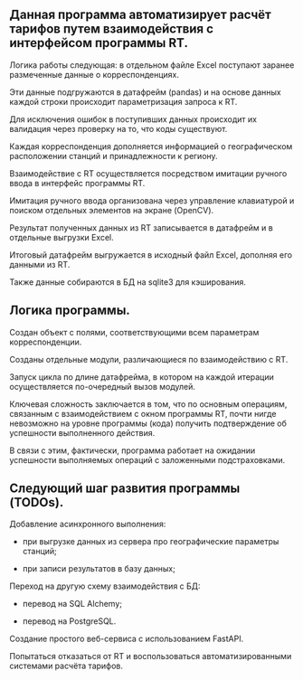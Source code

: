 ## Данная программа автоматизирует расчёт тарифов путем взаимодействия с интерфейсом программы RT.

Логика работы следующая: в отдельном файле Excel поступают заранее размеченные данные о корреспонденциях.

Эти данные подгружаются в датафрейм (pandas) и на основе данных каждой строки происходит параметризация запроса к RT.

Для исключения ошибок в поступивших данных происходит их валидация через проверку на то, что коды существуют.

Каждая корреспонденция дополняется информацией о географическом расположении станций и принадлежности к региону.

Взаимодействие с RT осуществляется посредством имитации ручного ввода в интерфейс программы RT.

Имитация ручного ввода организована через управление клавиатурой и поиском отдельных элементов на экране (OpenCV).

Результат полученных данных из RT записывается в датафрейм и в отдельные выгрузки Excel.

Итоговый датафрейм выгружается в исходный файл Excel, дополняя его данными из RT.

Также данные собираются в БД на sqlite3 для кэширования.


## Логика программы.

Создан объект с полями, соответствующими всем параметрам корреспонденции.

Созданы отдельные модули, различающиеся по взаимодействию с RT.

Запуск цикла по длине датафрейма, в котором на каждой итерации осуществляется по-очередный вызов модулей.

Ключевая сложность заключается в том, что по основным операциям, связанным с взаимодействием с окном программы RT, почти нигде невозможно на уровне программы (кода) получить подтверждение об успешности выполненного действия.

В связи с этим, фактически, программа работает на ожидании успешности выполняемых операций с заложенными подстраховками.


## Следующий шаг развития программы (TODOs).

Добавление асинхронного выполнения:

- при выгрузке данных из сервера про географические параметры станций;
  
- при записи результатов в базу данных;

Переход на другую схему взаимодействия с БД:

- перевод на SQL Alchemy;

- перевод на PostgreSQL.

Создание простого веб-сервиса с использованием FastAPI.

Попытаться отказаться от RT и воспользоваться автоматизированными системами расчёта тарифов.